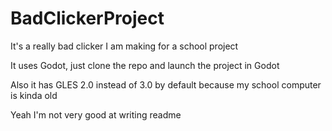 # BadClickerProject

It's a really bad clicker I am making for a school project

It uses Godot, just clone the repo and launch the project in Godot

Also it has GLES 2.0 instead of 3.0 by default because my school computer is kinda old

Yeah I'm not very good at writing readme
